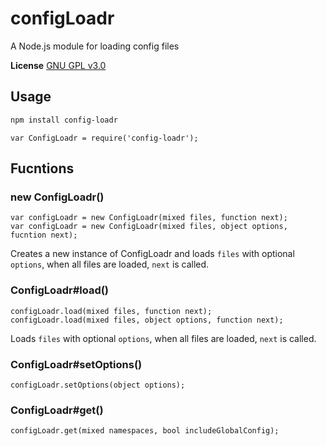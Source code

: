 # configLoadr
A Node.js module for loading config files

**License** [GNU GPL v3.0](https://github.com/2gathr/configLoadr/blob/master/LICENSE)

## Usage
```sh
npm install config-loadr
```
```node
var ConfigLoadr = require('config-loadr');
```

## Fucntions
### new ConfigLoadr()
```node
var configLoadr = new ConfigLoadr(mixed files, function next);
var configLoadr = new ConfigLoadr(mixed files, object options, fucntion next);
```
Creates a new instance of ConfigLoadr and loads `files` with optional `options`, when all files are loaded, `next` is called.

### ConfigLoadr#load()
```node
configLoadr.load(mixed files, function next);
configLoadr.load(mixed files, object options, function next);
```
Loads `files` with optional `options`, when all files are loaded, `next` is called.

### ConfigLoadr#setOptions()
```node
configLoadr.setOptions(object options);
```

### ConfigLoadr#get()
```node
configLoadr.get(mixed namespaces, bool includeGlobalConfig);
```
